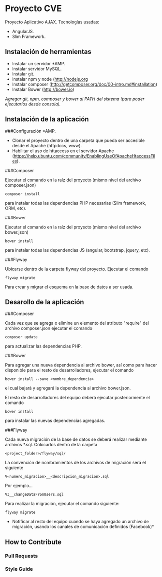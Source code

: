 # Proyecto CVE

Proyecto Aplicativo AJAX. Tecnologías usadas:

- AngularJS.
- Slim Framework.

## Instalación de herramientas

- Instalar un servidor *AMP.
- Instalar servidor MySQL.
- Instalar git.
- Instalar npm y node (<http://nodejs.org>
- Instalar composer (<http://getcomposer.org/doc/00-intro.md#installation>)
- Instalar Bower (<http://bower.io>)

*Agregar git, npm, composer y bower al PATH del sistema (para poder ejecutarlos desde consola).*

## Instalación de la aplicación

###Configuración *AMP.

- Clonar el proyecto dentro de una carpeta que pueda ser accesible desde el Apache (httpdocs, www). 
- Habilitar el uso de httaccess en el servidor Apache (<https://help.ubuntu.com/community/EnablingUseOfApacheHtaccessFiles>).

###Composer

Ejecutar el comando en la raíz del proyecto (mismo nivel del archivo composer.json)

    composer install

para instalar todas las dependencias PHP necesarias (Slim framework, ORM, etc).

###Bower

Ejecutar el comando en la raíz del proyecto (mismo nivel del archivo bower.json)

    bower install

para instalar todas las dependencias JS (angular, bootstrap, jquery, etc).

###Flyway

Ubicarse dentro de la carpeta flyway del proyecto. Ejecutar el comando

    flyway migrate
    
Para crear y migrar el esquema en la base de datos a ser usada.

## Desarollo de la aplicación

###Composer

Cada vez que se agrega o elimine un elemento del atributo "require" del archivo composer.json ejecutar el comando

    composer update

para actualizar las dependencias PHP.

###Bower

Para agregar una nueva dependencia al archivo bower, así como para hacer disponible para el resto de desarrolladores, ejecutar el comando

    bower install --save <nombre_dependencia>
    
el cual bajará y agregará la dependencia al archivo bower.json.

El resto de desarrolladores del equipo deberá ejecutar posteriormente el comando

    bower install

para instalar las nuevas dependencias agregadas.

###Flyway

Cada nueva migración de la base de datos se deberá realizar mediante archivos *.sql. Colocarlos dentro de la carpeta

    <project_folder>/flyway/sql/

La convención de nombramientos de los archivos de migración será el siguiente 

    V<numero_migracion>__<descripcion_migracion>.sql

Por ejemplo...

    V3__changeDataFromUsers.sql

Para realizar la migración, ejecutar el comando siguiente:

    flyway migrate
    
* Notificar al resto del equipo cuando se haya agregado un archivo de migración, usando los canales de comunicación definidos (Facebook)*

## How to Contribute

### Pull Requests

### Style Guide


